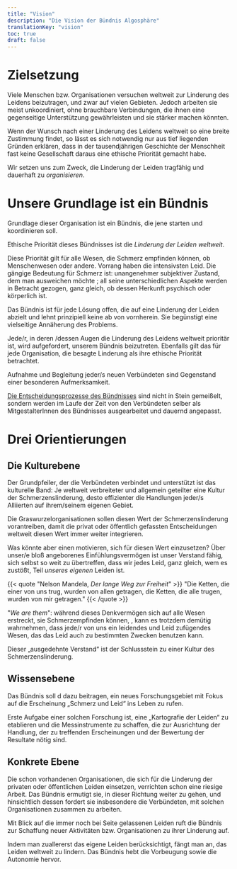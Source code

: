 ```yaml
---
title: "Vision"
description: "Die Vision der Bündnis Algosphäre"
translationKey: "vision"
toc: true
draft: false
---
```


# Zielsetzung
Viele Menschen bzw. Organisationen versuchen weltweit zur Linderung des Leidens beizutragen, und zwar auf vielen Gebieten. Jedoch arbeiten sie meist unkoordiniert, ohne brauchbare Verbindungen, die ihnen eine gegenseitige Unterstützung gewährleisten und sie stärker machen könnten.

Wenn der Wunsch nach einer Linderung des Leidens weltweit so eine breite Zustimmung findet, so lässt  es sich notwendig nur aus  tief liegenden Gründen erklären, dass in der tausendjährigen Geschichte der Menschheit fast keine Gesellschaft daraus eine ethische Priorität  gemacht habe.

Wir setzen uns zum Zweck, die Linderung der Leiden tragfähig und dauerhaft zu *organisieren*.

# Unsere Grundlage ist ein Bündnis
Grundlage dieser Organisation ist ein Bündnis, die jene starten und koordinieren soll.

Ethische Priorität dieses Bündnisses ist die *Linderung der Leiden weltweit*.

Diese Priorität gilt für alle Wesen, die Schmerz empfinden können, ob Menschenwesen oder andere. Vorrang haben die intensivsten Leid. Die gängige Bedeutung für Schmerz ist: unangenehmer subjektiver Zustand, dem man ausweichen möchte ; all seine unterschiedlichen Aspekte werden in Betracht gezogen, ganz gleich, ob dessen  Herkunft psychisch oder körperlich ist.

Das Bündnis ist für jede Lösung offen, die auf eine Linderung der Leiden abzielt   und lehnt prinzipiell keine ab von vornherein. Sie begünstigt eine vielseitige Annäherung des Problems.

Jede/r, in deren /dessen Augen die Linderung des Leidens weltweit prioritär ist, wird aufgefordert, unserem Bündnis beizutreten. Ebenfalls gilt das für jede Organisation, die besagte Linderung als  ihre ethische Priorität betrachtet.

Aufnahme und Begleitung jeder/s neuen Verbündeten sind Gegenstand einer besonderen Aufmerksamkeit.

[Die Entscheidungsprozesse des Bündnisses](/de/fuehrung/grundsatzerklaerung)  sind nicht in Stein gemeißelt, sondern werden im Laufe der Zeit von den Verbündeten selber als MitgestalterInnen des Bündnisses ausgearbeitet und dauernd angepasst.

# Drei Orientierungen
## Die Kulturebene
Der Grundpfeiler, der die Verbündeten verbindet und unterstützt ist das kulturelle Band:  Je weltweit verbreiteter und allgemein geteilter eine Kultur der Schmerzenslinderung, desto effizienter die Handlungen jeder/s Alliierten auf ihrem/seinem  eigenen Gebiet.

Die Graswurzelorganisationen sollen diesen Wert der Schmerzenslinderung vorantreiben, damit die privat oder  öffentlich gefassten Entscheidungen weltweit diesen Wert immer weiter integrieren.

Was könnte aber einen motivieren, sich für diesen Wert einzusetzen?  Über unser/e bloß  angeborenes Einfühlungsvermögen ist unser Verstand fähig, sich selbst so weit zu übertreffen, dass wir jedes Leid, ganz gleich, wem es zustößt, Teil *unseres eigenen* Leiden ist.

{{< quote "Nelson Mandela, *Der lange Weg zur Freiheit*" >}}
  "Die Ketten, die einer von uns trug, wurden von allen getragen, die Ketten, die alle trugen, wurden von mir getragen."
{{< /quote >}}

"*We are them*": während dieses Denkvermögen sich auf alle Wesen erstreckt, sie Schmerzempfinden können, , kann es trotzdem demütig wahrnehmen, dass jede/r von uns ein leidendes und Leid zufügendes Wesen, das das Leid  auch zu bestimmten Zwecken benutzen kann.

Dieser „ausgedehnte Verstand“ ist der Schlussstein zu einer Kultur des Schmerzenslinderung.

## Wissensebene
Das Bündnis soll d dazu beitragen, ein neues Forschungsgebiet mit Fokus auf die Erscheinung „Schmerz und Leid“ ins Leben zu rufen.

Erste Aufgabe einer solchen Forschung ist, eine „Kartografie der Leiden“ zu etablieren und die Messinstrumente zu schaffen, die zur Ausrichtung der Handlung, der zu treffenden Erscheinungen und der Bewertung der Resultate nötig  sind.

## Konkrete Ebene
Die schon vorhandenen Organisationen, die sich für die Linderung der privaten oder öffentlichen Leiden einsetzen, verrichten schon eine riesige Arbeit. Das Bündnis ermutigt sie, in dieser Richtung weiter zu gehen, und hinsichtlich dessen fordert sie insbesondere die Verbündeten, mit solchen Organisationen zusammen zu arbeiten.

Mit Blick auf die immer noch bei Seite gelassenen Leiden ruft die Bündnis zur Schaffung neuer Aktivitäten bzw. Organisationen zu ihrer Linderung auf.

Indem man zuallererst das eigene Leiden berücksichtigt, fängt man an, das Leiden weltweit zu lindern.  Das Bündnis hebt die Vorbeugung sowie die Autonomie hervor.
